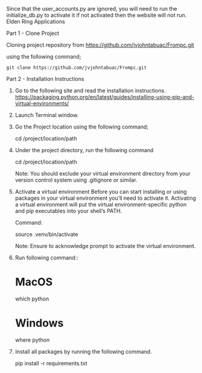 Since that the user_accounts.py are ignored, you will need to run the initialize_db.py to activate it if not activated then the website will not run.
Elden Ring Applications

Part 1 - Clone Project

Cloning project repository from https://github.com/jvjohntabuac/Frompc.git

using the following command;

    git clone https://github.com/jvjohntabuac/Frompc.git


Part 2 - Installation Instructions

1. Go to the following site and read the installation instructions.
https://packaging.python.org/en/latest/guides/installing-using-pip-and-virtual-environments/

2. Launch Terminal window.

3. Go the Project location using the following command;

    cd /project/location/path

4. Under the project directory, run the following command

    cd /project/location/path

    Note: You should exclude your virtual environment directory from your version control system using .gitignore or similar.

5. Activate a virtual environment
Before you can start installing or using packages in your virtual environment you’ll need to activate it. Activating a virtual environment will put the virtual environment-specific python and pip executables into your shell’s PATH.

    Command:

    source .venv/bin/activate

    Note:  Ensure to acknowledge prompt to activate the virtual environment.

6. Run following command::

    # MacOS
    which python 

    # Windows
    where python

7. Install all packages by running the following command.

    pip install -r requirements.txt

    

